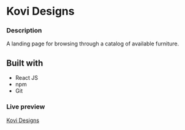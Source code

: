 # Kovi Designs

### Description
A landing page for browsing through a catalog of available furniture.

## Built with 
- React JS
- npm
- Git

### Live preview
[Kovi Designs](https://malopro.github.io/kovi-designs/)
